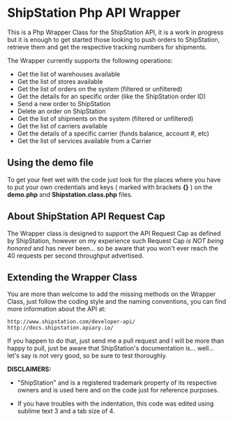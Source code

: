 # ShipStation Php API Wrapper

This is a Php Wrapper Class for the ShipStation API, it is a work in progress but it is enough to get started those looking to push orders to ShipStation, retrieve them and get the respective tracking numbers for shipments. 

The Wrapper currently supports the following operations:

* Get the list of warehouses available
* Get the list of stores available
* Get the list of orders on the system (filtered or unfiltered)
* Get the details for an specific order (like the ShipStation order ID)
* Send a new order to ShipStation
* Delete an order on ShipStation
* Get the list of shipments on the system (filtered or unfiltered)
* Get the list of carriers available
* Get the details of a specific carrier (funds balance, account #, etc)
* Get the list of services available from a Carrier


## Using the demo file

To get your feet wet with the code just look for the places where you have to put your own credentials and keys ( marked with brackets **{}** ) on the **demo.php** and **Shipstation.class.php** files.


## About ShipStation API Request Cap

The Wrapper class is designed to support the API Request Cap as defined by ShipStation, however on my experience such Request Cap *is NOT being honored* and has never been... so be aware that you won't ever reach the 40 requests per second throughput advertised.


## Extending the Wrapper Class

You are more than welcome to add the missing methods on the Wrapper Class, just follow the coding style and the naming conventions, you can find more information about the API at:

```
http://www.shipstation.com/developer-api/
http://docs.shipstation.apiary.io/
```

If you happen to do that, just send me a pull request and I will be more than happy to pull, just be aware that ShipStation's documentation is... well... let's say is not very good, so be sure to test thoroughly.


**DISCLAIMERS:** 

* "ShipStation" and is a registered trademark property of its respective owners and is used here and on the code just for reference purposes.

* If you have troubles with the indentation, this code was edited using sublime text 3 and a tab size of 4.



